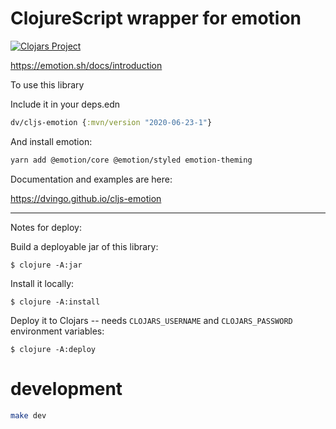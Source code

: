 # ClojureScript wrapper for emotion

[![Clojars Project](https://img.shields.io/clojars/v/dv/cljs-emotion.svg)](https://clojars.org/dv/cljs-emotion)

https://emotion.sh/docs/introduction

To use this library

Include it in your deps.edn

```clojure
dv/cljs-emotion {:mvn/version "2020-06-23-1"}
```

And install emotion:

```bash
yarn add @emotion/core @emotion/styled emotion-theming
```

Documentation and examples are here:

https://dvingo.github.io/cljs-emotion


---- 

Notes for deploy:

Build a deployable jar of this library:

    $ clojure -A:jar

Install it locally:

    $ clojure -A:install

Deploy it to Clojars -- needs `CLOJARS_USERNAME` and `CLOJARS_PASSWORD` environment variables:

    $ clojure -A:deploy

# development

```bash
make dev
```
